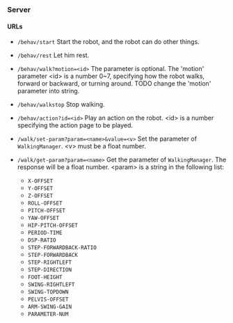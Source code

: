 ### Server

#### URLs

 * `/behav/start` Start the robot, and the robot can do other things. 
 * `/behav/rest` Let him rest.
 * `/behav/walk?motion=<id>` The parameter is optional. The 'motion' parameter &lt;id&gt; is a number 0~7, specifying how the robot walks, forward or backward, or turning around. TODO change the 'motion' parameter into string.
 * `/behav/walkstop` Stop walking.
 * `/behav/action?id=<id>` Play an action on the robot. &lt;id&gt; is a number specifying the action page to be played.

 * `/walk/set-param?param=<name>&value=<v>` Set the parameter of `WalkingManager`. &lt;v&gt; must be a float number.
 * `/walk/get-param?param=<name>` Get the parameter of `WalkingManager`. The response will be a float number. &lt;param&gt; is a string in the following list:
     - `X-OFFSET`
     - `Y-OFFSET`
     - `Z-OFFSET`
     - `ROLL-OFFSET`
     - `PITCH-OFFSET`
     - `YAW-OFFSET`
     - `HIP-PITCH-OFFSET`
     - `PERIOD-TIME`
     - `DSP-RATIO`
     - `STEP-FORWARDBACK-RATIO`
     - `STEP-FORWARDBACK`
     - `STEP-RIGHTLEFT`
     - `STEP-DIRECTION`
     - `FOOT-HEIGHT`
     - `SWING-RIGHTLEFT`
     - `SWING-TOPDOWN`
     - `PELVIS-OFFSET`
     - `ARM-SWING-GAIN`
     - `PARAMETER-NUM`
